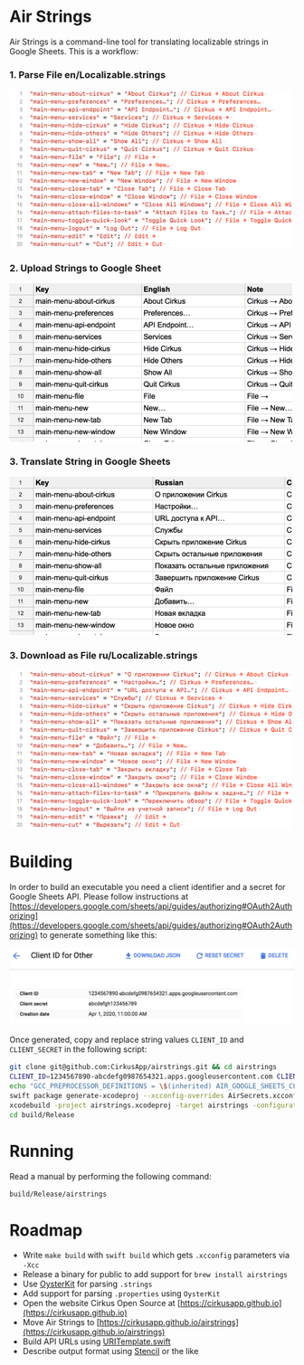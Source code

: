 # Air Strings

Air Strings is a command-line tool for translating localizable strings in Google Sheets. This is a workflow:

### 1. Parse File en/Localizable.strings

<img src="Images/StringsEn@2x.png" alt="Localizable.strings English" width="500px" />

### 2. Upload Strings to Google Sheet

<img src="Images/SheetEn@2x.png" alt="Google Sheet with English strings" width="500px" />

### 3. Translate String in Google Sheets

<img src="Images/SheetRu@2x.png" alt="Google Sheet with Russian strings" width="500px" />

### 3. Download as File ru/Localizable.strings

<img src="Images/StringsRu@2x.png" alt="Localizable.strings Russian" width="500px" />


# Building

In order to build an executable you need a client identifier and a secret for Google Sheets API. Please follow instructions at [https://developers.google.com/sheets/api/guides/authorizing#OAuth2Authorizing](https://developers.google.com/sheets/api/guides/authorizing#OAuth2Authorizing) to generate something like this:

<img src="Images/Credentials@2x.png" alt="Google Sheets API Credentials UI" width="664px" />

Once generated, copy and replace string values `CLIENT_ID` and `CLIENT_SECRET` in the following script:

```bash
git clone git@github.com:CirkusApp/airstrings.git && cd airstrings
CLIENT_ID=1234567890-abcdefg0987654321.apps.googleusercontent.com CLIENT_SECRET=abcdefgh123456789
echo "GCC_PREPROCESSOR_DEFINITIONS = \$(inherited) AIR_GOOGLE_SHEETS_CLIENT_IDENTIFIER=$CLIENT_ID AIR_GOOGLE_SHEETS_CLIENT_SECRET=$CLIENT_SECRET" > AirSecrets.xcconfig
swift package generate-xcodeproj --xcconfig-overrides AirSecrets.xcconfig
xcodebuild -project airstrings.xcodeproj -target airstrings -configuration Release
cd build/Release
```

# Running

Read a manual by performing the following command:

```bash
build/Release/airstrings
```

# Roadmap

- Write `make build` with `swift build` which gets `.xcconfig` parameters via `-Xcc`
- Release a binary for public to add support for `brew install airstrings`
- Use [OysterKit](https://github.com/SwiftStudies/OysterKit) for parsing `.strings`
- Add support for parsing `.properties` using `OysterKit`
- Open the website Cirkus Open Source at [https://cirkusapp.github.io](https://cirkusapp.github.io)
- Move Air Strings to [https://cirkusapp.github.io/airstrings](https://cirkusapp.github.io/airstrings)
- Build API URLs using [URITemplate.swift](https://github.com/kylef/URITemplate.swift)
- Describe output format using [Stencil](https://github.com/stencilproject/Stencil) or the like
